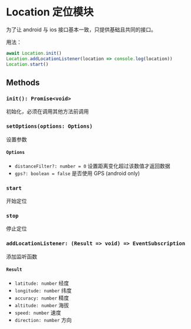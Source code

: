 # Location 定位模块

为了让 android 与 ios 接口基本一致，只提供基础且共同的接口。

用法：
```javascript
await Location.init()
Location.addLocationListener(location => console.log(location))
Location.start()
```

## Methods

### `init(): Promise<void>`
初始化，必须在调用其他方法前调用

### `setOptions(options: Options)`
设置参数

#### `Options`
- `distanceFilter?: number = 0` 设置距离变化超过该数值才返回数据
- `gps?: boolean = false` 是否使用 GPS (android only)

### `start`
开始定位

### `stop`
停止定位

### `addLocationListener: (Result => void) => EventSubscription`
添加监听函数

#### `Result`
- `latitude: number` 经度
- `longitude: number` 纬度
- `accuracy: number` 精度
- `altitude: number` 海拔
- `speed: number` 速度
- `direction: number` 方向